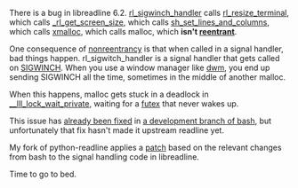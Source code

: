 There is a bug in libreadline 6.2. [rl\_sigwinch\_handler](http://git.savannah.gnu.org/cgit/readline.git/tree/signals.c?id=9922d2d7608ea86ff9e42aca0d3342a92748873f#n244) calls [rl\_resize\_terminal](http://git.savannah.gnu.org/cgit/readline.git/tree/terminal.c?id=9922d2d7608ea86ff9e42aca0d3342a92748873f#n351), which calls [\_rl\_get\_screen\_size](http://git.savannah.gnu.org/cgit/readline.git/tree/terminal.c?id=9922d2d7608ea86ff9e42aca0d3342a92748873f#n224), which calls [sh\_set\_lines\_and\_columns](http://git.savannah.gnu.org/cgit/readline.git/tree/shell.c?id=9922d2d7608ea86ff9e42aca0d3342a92748873f#n124), which calls [xmalloc](http://git.savannah.gnu.org/cgit/readline.git/tree/xmalloc.c?id=9922d2d7608ea86ff9e42aca0d3342a92748873f#n56), which calls malloc, which **isn't [reentrant](http://en.wikipedia.org/wiki/Reentrant_%28subroutine%29)**.

One consequence of [nonreentrancy](http://www.gnu.org/software/libc/manual/html_node/Nonreentrancy.html) is that when called in a signal handler, bad things happen. rl\_sigwitch\_handler is a signal handler that gets called on [SIGWINCH](http://en.wikipedia.org/wiki/Unix_signal#SIGWINCH). When you use a window manager like [dwm](http://dwm.suckless.org/), you end up sending SIGWINCH all the time, sometimes in the middle of another malloc.

When this happens, malloc gets stuck in a deadlock in [\_\_lll\_lock\_wait\_private](http://fossies.org/dox/glibc-ports-2.16.0/arm_2nptl_2lowlevellock_8c_source.html#l00025), waiting for a [futex](http://unixhelp.ed.ac.uk/CGI/man-cgi?futex) that never wakes up.

This issue has [already been fixed](http://www.mail-archive.com/bug-readline@gnu.org/msg00319.html) in [a development branch of bash](http://git.savannah.gnu.org/cgit/bash.git/tree/lib/readline/signals.c?h=devel&id=55a5a4acdef700d9fbb84da5e5b5ed7ad11e6f48#n263), but unfortunately that fix hasn't made it upstream readline yet.

My fork of python-readline applies a [patch](https://github.com/andreasjansson/python-readline/blob/master/rl/readline62-005) based on the relevant changes from bash to the signal handling code in libreadline.

Time to go to bed.